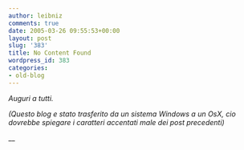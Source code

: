 ```yaml
---
author: leibniz
comments: true
date: 2005-03-26 09:55:53+00:00
layout: post
slug: '383'
title: No Content Found
wordpress_id: 383
categories:
- old-blog
---
```


_Auguri a tutti._  

_(Questo blog
e stato trasferito da un sistema Windows a un OsX, cio dovrebbe
spiegare i caratteri accentati male dei post precedenti)_  

__
